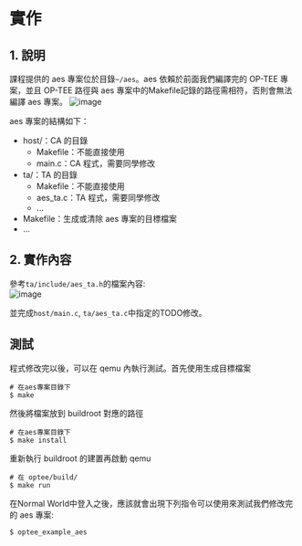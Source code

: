 # 實作

## 1. 說明
課程提供的 aes 專案位於目錄`~/aes`。aes 依賴於前面我們編譯完的 OP-TEE 專案，並且 OP-TEE 路徑與 aes 專案中的Makefile記錄的路徑需相符，否則會無法編譯 aes 專案。
<img alt="image" src="https://github.com/user-attachments/assets/bb05310f-178e-4ff0-bbf5-d32b41fcebe4" />

aes 專案的結構如下：

- host/：CA 的目錄
    - Makefile：不能直接使用
    - main.c：CA 程式，需要同學修改
- ta/：TA 的目錄
    - Makefile：不能直接使用
    - aes_ta.c：TA 程式，需要同學修改
    - ...
- Makefile：生成或清除 aes 專案的目標檔案
- ...

## 2. 實作內容
參考`ta/include/aes_ta.h`的檔案內容:  
<img alt="image" src="https://github.com/user-attachments/assets/b3070c56-31d8-4fea-bcce-e54cfdee0ba3" />

並完成`host/main.c`, `ta/aes_ta.c`中指定的TODO修改。

## 測試
程式修改完以後，可以在 qemu 內執行測試。首先使用生成目標檔案
```shell
# 在aes專案目錄下
$ make
```

然後將檔案放到 buildroot 對應的路徑

```shell
# 在aes專案目錄下
$ make install
```

重新執行 buildroot 的建置再啟動 qemu

```shell
# 在 optee/build/
$ make run
```

在Normal World中登入之後，應該就會出現下列指令可以使用來測試我們修改完的 aes 專案:
```shell
$ optee_example_aes
```
